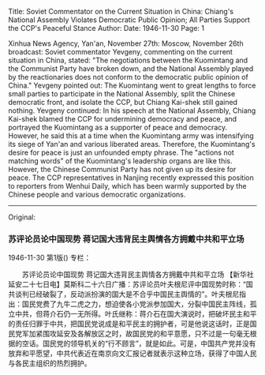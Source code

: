 Title: Soviet Commentator on the Current Situation in China: Chiang's National Assembly Violates Democratic Public Opinion; All Parties Support the CCP's Peaceful Stance
Author:
Date: 1946-11-30
Page: 1

Xinhua News Agency, Yan'an, November 27th: Moscow, November 26th broadcast: Soviet commentator Yevgeny, commenting on the current situation in China, stated: "The negotiations between the Kuomintang and the Communist Party have broken down, and the National Assembly played by the reactionaries does not conform to the democratic public opinion of China." Yevgeny pointed out: The Kuomintang went to great lengths to force small parties to participate in the National Assembly, split the Chinese democratic front, and isolate the CCP, but Chiang Kai-shek still gained nothing. Yevgeny continued: In his speech at the National Assembly, Chiang Kai-shek blamed the CCP for undermining democracy and peace, and portrayed the Kuomintang as a supporter of peace and democracy. However, he said this at a time when the Kuomintang army was intensifying its siege of Yan'an and various liberated areas. Therefore, the Kuomintang's desire for peace is just an unfounded empty phrase. The "actions not matching words" of the Kuomintang's leadership organs are like this. However, the Chinese Communist Party has not given up its desire for peace. The CCP representatives in Nanjing recently expressed this position to reporters from Wenhui Daily, which has been warmly supported by the Chinese people and various democratic organizations.



<hr /> 

Original: 


### 苏评论员论中国现势  蒋记国大违背民主舆情各方拥戴中共和平立场

1946-11-30
第1版()
专栏：

　　苏评论员论中国现势
    蒋记国大违背民主舆情各方拥戴中共和平立场
    【新华社延安二十七日电】莫斯科二十六日广播：苏评论员叶夫根尼评中国现势时称：“国共谈判已经破裂了，反动派扮演的国大是不合乎中国民主舆情的”。叶夫根尼指出：国民党费了九牛二虎之力，想迫使各小党派参加国大，分裂中国民主阵线，孤立中共，但蒋介石仍一无所得。叶氏继称：蒋介石在国大演说时，把破坏民主和平的责任归罪于中共，把国民党说成是和平民主的拥护者，可是他说这话时，正是国民党军加紧围攻延安及各解放区之时，故国民党的和平意愿，只不过是一句毫无根据的空话。国民党的领导机关的“行不顾言”，就是如此。可是，中国共产党并没有放弃和平愿望，中共代表近在南京向文汇报记者就表示这种立场，获得了中国人民与各民主组织的热烈拥护。
